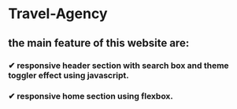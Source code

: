 # Travel-Agency
## the main feature of this website are:
### ✔ responsive header section with search box and theme toggler effect using javascript.
### ✔ responsive home section using flexbox.